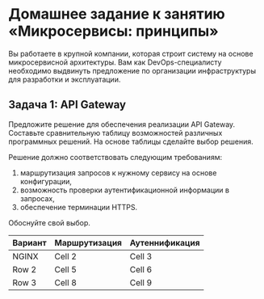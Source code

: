 # Домашнее задание к занятию «Микросервисы: принципы»
Вы работаете в крупной компании, которая строит систему на основе микросервисной архитектуры. Вам как DevOps-специалисту необходимо выдвинуть предложение по организации инфраструктуры для разработки и эксплуатации.

## Задача 1: API Gateway
Предложите решение для обеспечения реализации API Gateway. Составьте сравнительную таблицу возможностей различных программных решений. На основе таблицы сделайте выбор решения.

Решение должно соответствовать следующим требованиям:

1) маршрутизация запросов к нужному сервису на основе конфигурации,
2) возможность проверки аутентификационной информации в запросах,
3) обеспечение терминации HTTPS.

Обоснуйте свой выбор.

| Вариант | Маршрутизация  | Аутеннификация |
|----------|----------|----------|
| NGINX    | Cell 2   | Cell 3   |
| Row 2    | Cell 5   | Cell 6   |
| Row 3    | Cell 8   | Cell 9   |
